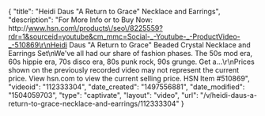 {
    "title": "Heidi Daus \"A Return to Grace\" Necklace and Earrings",
    "description": "For More Info or to Buy Now: http:\/\/www.hsn.com\/products\/seo\/8225559?rdr=1&sourceid=youtube&cm_mmc=Social-_-Youtube-_-ProductVideo-_-510869\r\nHeidi Daus \"A Return to Grace\" Beaded Crystal Necklace and Earrings Set\nWe've all had our share of fashion phases. The 50s mod era, 60s hippie era, 70s disco era, 80s punk rock, 90s grunge. Get a...\r\nPrices shown on the previously recorded video may not represent the current price.  View hsn.com to view the current selling price. HSN Item #510869",
    "videoid": "112333304",
    "date_created": "1497556881",
    "date_modified": "1504059703",
    "type": "captivate",
    "layout": "video",
    "url": "\/v\/heidi-daus-a-return-to-grace-necklace-and-earrings\/112333304"
}